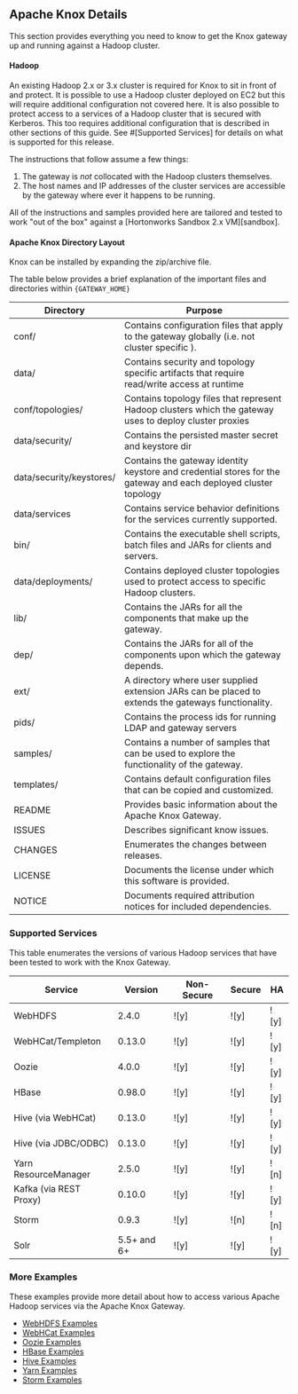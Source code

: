 <!---
   Licensed to the Apache Software Foundation (ASF) under one or more
   contributor license agreements.  See the NOTICE file distributed with
   this work for additional information regarding copyright ownership.
   The ASF licenses this file to You under the Apache License, Version 2.0
   (the "License"); you may not use this file except in compliance with
   the License.  You may obtain a copy of the License at

       https://www.apache.org/licenses/LICENSE-2.0

   Unless required by applicable law or agreed to in writing, software
   distributed under the License is distributed on an "AS IS" BASIS,
   WITHOUT WARRANTIES OR CONDITIONS OF ANY KIND, either express or implied.
   See the License for the specific language governing permissions and
   limitations under the License.
--->

## Apache Knox Details ##

This section provides everything you need to know to get the Knox gateway up and running against a Hadoop cluster.

#### Hadoop ####

An existing Hadoop 2.x or 3.x cluster is required for Knox to sit in front of and protect.
It is possible to use a Hadoop cluster deployed on EC2 but this will require additional configuration not covered here.
It is also possible to protect access to a services of a Hadoop cluster that is secured with Kerberos.
This too requires additional configuration that is described in other sections of this guide.
See #[Supported Services] for details on what is supported for this release.

The instructions that follow assume a few things:

1. The gateway is *not* collocated with the Hadoop clusters themselves.
2. The host names and IP addresses of the cluster services are accessible by the gateway where ever it happens to be running.

All of the instructions and samples provided here are tailored and tested to work "out of the box" against a [Hortonworks Sandbox 2.x VM][sandbox].


#### Apache Knox Directory Layout ####

Knox can be installed by expanding the zip/archive file.

The table below provides a brief explanation of the important files and directories within `{GATEWAY_HOME}`

| Directory                | Purpose |
| ------------------------ | ------- |
| conf/                    | Contains configuration files that apply to the gateway globally (i.e. not cluster specific ). |
| data/                    | Contains security and topology specific artifacts that require read/write access at runtime |
| conf/topologies/         | Contains topology files that represent Hadoop clusters which the gateway uses to deploy cluster proxies |
| data/security/           | Contains the persisted master secret and keystore dir |
| data/security/keystores/ | Contains the gateway identity keystore and credential stores for the gateway and each deployed cluster topology |
| data/services            | Contains service behavior definitions for the services currently supported. |
| bin/                     | Contains the executable shell scripts, batch files and JARs for clients and servers. |
| data/deployments/        | Contains deployed cluster topologies used to protect access to specific Hadoop clusters. |
| lib/                     | Contains the JARs for all the components that make up the gateway. |
| dep/                     | Contains the JARs for all of the components upon which the gateway depends. |
| ext/                     | A directory where user supplied extension JARs can be placed to extends the gateways functionality. |
| pids/                    | Contains the process ids for running LDAP and gateway servers |
| samples/                 | Contains a number of samples that can be used to explore the functionality of the gateway. |
| templates/               | Contains default configuration files that can be copied and customized. |
| README                   | Provides basic information about the Apache Knox Gateway. |
| ISSUES                   | Describes significant know issues. |
| CHANGES                  | Enumerates the changes between releases. |
| LICENSE                  | Documents the license under which this software is provided. |
| NOTICE                   | Documents required attribution notices for included dependencies. |


### Supported Services ###

This table enumerates the versions of various Hadoop services that have been tested to work with the Knox Gateway.

| Service                | Version     | Non-Secure  | Secure | HA |
| -----------------------|-------------|-------------|--------|----|
| WebHDFS                | 2.4.0       | ![y]        | ![y]   |![y]|
| WebHCat/Templeton      | 0.13.0      | ![y]        | ![y]   |![y]|
| Oozie                  | 4.0.0       | ![y]        | ![y]   |![y]|
| HBase                  | 0.98.0      | ![y]        | ![y]   |![y]|
| Hive (via WebHCat)     | 0.13.0      | ![y]        | ![y]   |![y]|
| Hive (via JDBC/ODBC)   | 0.13.0      | ![y]        | ![y]   |![y]|
| Yarn ResourceManager   | 2.5.0       | ![y]        | ![y]   |![n]|
| Kafka (via REST Proxy) | 0.10.0      | ![y]        | ![y]   |![y]|
| Storm                  | 0.9.3       | ![y]        | ![n]   |![n]|
| Solr                   | 5.5+ and 6+ | ![y]        | ![y]   |![y]|


### More Examples ###

These examples provide more detail about how to access various Apache Hadoop services via the Apache Knox Gateway.

* [WebHDFS Examples](service_webhdfs.md)
* [WebHCat Examples](service_webhcat.md)
* [Oozie Examples](service_oozie.md)
* [HBase Examples](service_hbase.md)
* [Hive Examples](service_hive.md)
* [Yarn Examples](service_yarn.md)
* [Storm Examples](service_storm.md)
